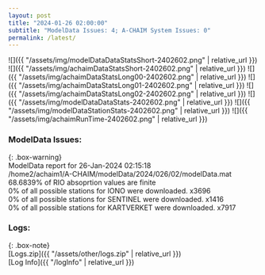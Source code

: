 ```yaml
---
layout: post
title: "2024-01-26 02:00:00"
subtitle: "ModelData Issues: 4; A-CHAIM System Issues: 0"
permalink: /latest/
---
```


![]({{ "/assets/img/modelDataDataStatsShort-2402602.png" | relative_url }})
![]({{ "/assets/img/achaimDataStatsShort-2402602.png" | relative_url }})
![]({{ "/assets/img/achaimDataStatsLong00-2402602.png" | relative_url }})
![]({{ "/assets/img/achaimDataStatsLong01-2402602.png" | relative_url }})
![]({{ "/assets/img/achaimDataStatsLong02-2402602.png" | relative_url }})
![]({{ "/assets/img/modelDataDataStats-2402602.png" | relative_url }})
![]({{ "/assets/img/modelDataStationStats-2402602.png" | relative_url }})
![]({{ "/assets/img/achaimRunTime-2402602.png" | relative_url }})


### ModelData Issues:  
  
{: .box-warning}  
 ModelData report for 26-Jan-2024 02:15:18   
 /home2/achaim1/A-CHAIM/modelData/2024/026/02/modelData.mat   
 68.6839% of RIO absoprtion values are finite   
 0% of all possible stations for IONO were downloaded. x3696   
 0% of all possible stations for SENTINEL were downloaded. x1416   
 0% of all possible stations for KARTVERKET were downloaded. x7917   
  


### Logs:  
  
{: .box-note}  
[Logs.zip]({{ "/assets/other/logs.zip" | relative_url }})  
[Log Info]({{ "/logInfo" | relative_url }})  
